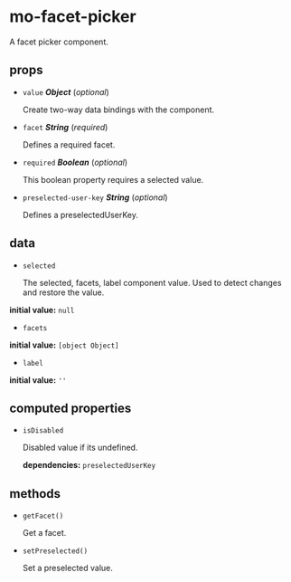 # mo-facet-picker 

A facet picker component. 

## props 

- `value` ***Object*** (*optional*) 

  Create two-way data bindings with the component. 

- `facet` ***String*** (*required*) 

  Defines a required facet. 

- `required` ***Boolean*** (*optional*) 

  This boolean property requires a selected value. 

- `preselected-user-key` ***String*** (*optional*) 

  Defines a preselectedUserKey. 

## data 

- `selected` 

  The selected, facets, label component value.
  Used to detect changes and restore the value. 

**initial value:** `null` 

- `facets` 

**initial value:** `[object Object]` 

- `label` 

**initial value:** `''` 

## computed properties 

- `isDisabled` 

  Disabled value if its undefined. 

   **dependencies:** `preselectedUserKey` 


## methods 

- `getFacet()` 

  Get a facet. 

- `setPreselected()` 

  Set a preselected value. 

